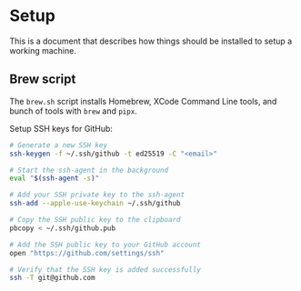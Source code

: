 # Setup

This is a document that describes how things should be installed to setup a working machine.

## Brew script
The `brew.sh` script installs Homebrew, XCode Command Line tools, and bunch of tools with `brew` and `pipx`.

Setup SSH keys for GitHub:

```sh
# Generate a new SSH key
ssh-keygen -f ~/.ssh/github -t ed25519 -C "<email>"

# Start the ssh-agent in the background
eval "$(ssh-agent -s)"

# Add your SSH private key to the ssh-agent
ssh-add --apple-use-keychain ~/.ssh/github

# Copy the SSH public key to the clipboard
pbcopy < ~/.ssh/github.pub

# Add the SSH public key to your GitHub account
open "https://github.com/settings/ssh"

# Verify that the SSH key is added successfully
ssh -T git@github.com
```